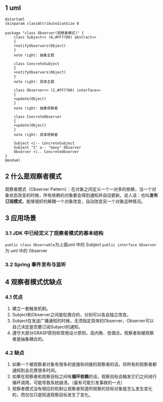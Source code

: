 ## 1 uml
```plantuml
@startuml
skinparam classAttributeIconSize 0

package "class Observer(观察者模式)" {
    class Subject<< (A,#FF7700) abstract>>
    {
    +notifyObservers(Object)
    }
    note right: 抽象主题

    class ConcreteSubject
    {
    +notifyObservers(Object)
    }
    note right: 具体主题

    class Observer<< (I,#FF7700) interface>>
    {
    +update(Object)
    }
    note right: 抽象观察者

    class ConcreteObserver
    {
    +update(Object)
    }
    note right: 具体观察者

    Subject <|-- ConcreteSubject
    Subject "1" o-- "many" Observer
    Observer <|.. ConcreteObserver
}
@enduml

```

## 2 什么是观察者模式
观察者模式（Observer Pattern）：在对象之间定义一个一对多的依赖，当一个对象状态改变的时候，所有依赖的对象都会得到通知并自动更新。说人话：也叫**发布订阅模式**，能够很好的解耦一个对象改变，自动改变另一个对象这种情况。


## 3 应用场景
### 3.1 JDK  中已经定义了观察者模式的基本结构
`public class Observable`为上面uml 中的 Subject
`public interface Observer`为 uml 中的 Observer


### 3.2 Spring 事件发布与监听



## 4 观察者模式优缺点
### 4.1 优点
1. 建立一套触发机制。
2. Subject和Observer之间是松偶合的，分别可以各自独立改变。 
3. Subject在发送广播通知的时候，无须指定具体的Observer，Observer可以自己决定是否要订阅Subject的通知。 
4. 遵守大部分GRASP原则和常用设计原则，高内聚、低偶合。观察者和被观察者是抽象耦合的。

### 4.2 缺点
1. 如果一个被观察者对象有很多的直接和间接的观察者的话，将所有的观察者都通知到会花费很多时间。
2. 如果在观察者和观察目标之间有**循环依赖**的话，观察目标会触发它们之间进行循环调用，可能导致系统崩溃。（最有可能引发事故的一点）
3. 观察者模式没有相应的机制让观察者知道所观察的目标对象是怎么发生变化的，而仅仅只是知道观察目标发生了变化。
